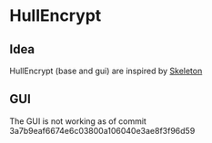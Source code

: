 # HullEncrypt

## Idea

HullEncrypt (base and gui) are inspired by [Skeleton](https://github.com/cs-bic/skeleton)


## GUI

The GUI is not working as of commit 3a7b9eaf6674e6c03800a106040e3ae8f3f96d59
